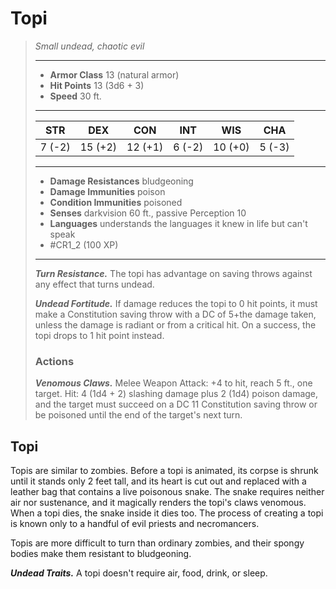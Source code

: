 # Topi
>*Small undead, chaotic evil*
>___
>- **Armor Class** 13 (natural armor)
>- **Hit Points** 13 (3d6 + 3)
>- **Speed** 30 ft.
>___
>|STR|DEX|CON|INT|WIS|CHA|
>|:---:|:---:|:---:|:---:|:---:|:---:|
>|7 (-2)|15 (+2)|12 (+1)|6 (-2)|10 (+0)|5 (-3)|
>___
>- **Damage Resistances** bludgeoning
>- **Damage Immunities** poison
>- **Condition Immunities** poisoned
>- **Senses** darkvision 60 ft., passive Perception 10
>- **Languages** understands the languages it knew in life but can't speak
>- #CR1_2 (100 XP)
>___
>***Turn Resistance.*** The topi has advantage on saving throws against any effect that turns undead.  
>
>***Undead Fortitude.*** If damage reduces the topi to 0 hit points, it must make a Constitution saving throw with a DC of 5+the damage taken, unless the damage is radiant or from a critical hit. On a success, the topi drops to 1 hit point instead.  
>
>### Actions
>***Venomous Claws.*** Melee Weapon Attack: +4 to hit, reach 5 ft., one target. Hit: 4 (1d4 + 2) slashing damage plus 2 (1d4) poison damage, and the target must succeed on a DC 11 Constitution saving throw or be poisoned until the end of the target's next turn.

## Topi

Topis are similar to zombies. Before a topi is animated, its corpse is shrunk until it stands only 2 feet tall, and its heart is cut out and replaced with a leather bag that contains a live poisonous snake. The snake requires neither air nor sustenance, and it magically renders the topi's claws venomous. When a topi dies, the snake inside it dies too. The process of creating a topi is known only to a handful of evil priests and necromancers.

Topis are more difficult to turn than ordinary zombies, and their spongy bodies make them resistant to bludgeoning.

***Undead Traits.*** A topi doesn't require air, food, drink, or sleep.